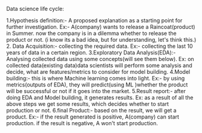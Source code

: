Data science life cycle:

1.Hypothesis definition:- A proposed explanation as a starting point for further investigation.
    Ex:- A(company) wants to release a Raincoat(product) in Summer. now the company is in a dilemma whether to release the product or not. (i know its a bad idea, but for      understanding, let's think this.)
2. Data Acquisition:- collecting the required data.
    Ex:- collecting the last 10 years of data in a certain region.
3.Exploratory Data Analysis(EDA):- Analysing collected data using some concepts(will see them below).
    Ex: on collected data(existing data)data scientists will perform some analysis and decide, what are features/metrics to consider for model building.
4.Model building:- this is where Machine learning comes into light.
    Ex:- by using metrics(outputs of EDA), they will predict(using ML )whether the product will be successful or not if it goes into the market.
5.Result report:- after doing EDA and Model building, it generates results.
    Ex: as a result of all the above steps we get some results, which decides whether to start production or not.
6.final Product:- based on the result, we will get a product.
    Ex:- if the result generated is positive, A(company) can start production. if the result is negative, A won't start production.
